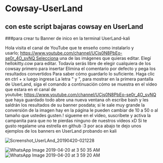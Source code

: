 # Cowsay-UserLand
## con este script bajaras cowsay en UserLand 
###para crear tu Banner de inico en la terminal UserLand-kali

Hola visita el canal de YouTube que te enseño como instalarlo y usarlo; https://www.youtube.com/channel/UCjs0N8PbEo-se0r_4O_svNQ Selecciona una de las imágenes que quieras editar. Elegí hellokitty.cow para editar. Todavía serás libre de elegir cualquiera de los cowsay primero para insertar Elimina el comentario por defecto y pega los resultados convertidos Para saber cómo guardarlo lo suficiente. Haga clic en ctrl + x luego ingrese La letra " y ", para mostrar en la primera pantalla de UserLand, siga el comando a continuación cómo se muestra en el video que estara en el canal de youtube; https://www.youtube.com/channel/UCjs0N8PbEo-se0r_4O_svNQ que haya guardado todo abre una nueva ventana oh escribe bash y les saldrán los resultados de su banner posdata; si le sale muy grande la conversión de la imagen hay en la página le pueden cambiar de 10 a 50 o al tamaño que ustedes gusten.! sigueme en el vídeo, suscríbete y activa la campanita para que no te pierdas ninguno de nuestros vídeos xD
Si te gusto regalame una estrella en github :3 por aca abajo te dejo unos ejemplos de los banners en UserLand probando en kali

![Screenshot_UserLAnd_20190420-021228](https://user-images.githubusercontent.com/45963119/56454810-eba16300-631b-11e9-9ec2-ff85e186221f.png)

![WhatsApp Image 2019-04-20 at 3 50 35 AM](https://user-images.githubusercontent.com/45963119/56455193-0a562880-6321-11e9-9abe-9686defa4757.jpeg)
![WhatsApp Image 2019-04-20 at 3 59 20 AM](https://user-images.githubusercontent.com/45963119/56455194-0a562880-6321-11e9-81ca-e7bddc1f7f61.jpeg)
